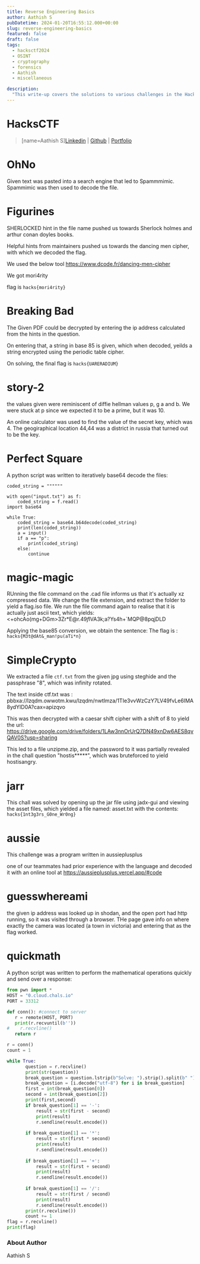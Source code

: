 ```yaml
---
title: Reverse Engineering Basics
author: Aathish S
pubDatetime: 2024-01-20T16:55:12.000+00:00
slug: reverse-engineering-basics
featured: false
draft: false
tags:
  - hacksctf2024
  - OSINT
  - cryptography
  - forensics
  - Aathish
  - miscellaneous

description:
  "This write-up covers the solutions to various challenges in the HacksCTF competition, including reverse engineering, cryptography, forensics, and more. Follow the steps, to unravel the mysteries and find the flags for each challenge."
---
```



# HacksCTF 
> [name=Aathish S][Linkedin](https://linkedin.com/in/aathishs/ "Linkedin") | [Github](https://github.com/Aathish04 "Github") | [Portfolio](https://aathish04.github.io/ "Portfolio")


# OhNo

Given text was pasted into a search engine that led to Spammmimic.
Spammimic was then used to decode the file.

# Figurines

SHERLOCKED hint in the file name pushed us towards Sherlock holmes and arthur conan doyles books.

Helpful hints from maintainers pushed us towards the dancing men cipher, with which we decoded the flag.

We used the below tool
https://www.dcode.fr/dancing-men-cipher

We got mori4rity

flag is ```hacks{mori4rity}```

# Breaking Bad

The Given PDF could be decrypted by entering the ip address calculated from the hints in the question.

On entering that, a string in base 85 is given, which when decoded, yeilds a string encrypted using the periodic table cipher.

On solving, the final flag is ```hacks{UARERADIUM}```

# story-2

the values given were reminiscent of diffie hellman values p, g a and b. We were stuck at p since we expected it to be a prime, but it was 10.

An online calculator was used to find the value of the secret key, which was  4. The geogiraphical location 44,44 was a district in russia that turned out to be the key.

# Perfect Square

A python script was written to iteratively base64 decode the files:

```
coded_string = """"""

with open("input.txt") as f:
    coded_string = f.read()
import base64

while True:
    coded_string = base64.b64decode(coded_string)
    print(len(coded_string))
    a = input()
    if a == "p":
        print(coded_string)
    else:
        continue
```

# magic-magic

RUnning the file command on the .cad file informs us that it's actually xz compressed data. We change the file extension, and extract the folder to yield a flag.iso file. We run the file command again to realise that it is actually just ascii text, which yields: <+ohcAo(mg+DGm>3Zr*E@r$.49f$lVA3k;a?Ys4h+\`MQP@8pqjDLD

Applying the base85 conversion, we obtain the sentence: 
The flag is : ```hacks{M3t@dAt&_man!pu(aTi*n}```


# SimpleCrypto

We extracted a file `ctf.txt` from the given jpg using steghide and the passphrase "8", which was infinity rotated.

The text inside ctf.txt was : pbbxa://lzqdm.owwotm.kwu/lzqdm/nwtlmza/1TIe3vvWzCzY7LV49fvLe6IMA8ydYID0A?cax=apizqvo

This was then decrypted with a caesar shift cipher with a shift of 8 to yield the url: https://drive.google.com/drive/folders/1LAw3nnOrUrQ7DN49xnDw6AES8qvQAV0S?usp=sharing

This led to a file unzipme.zip, and the password to it was partially revealed in the chall question "hostis*****", which was bruteforced to yield hostisangry.

# jarr

This chall was solved by opening up the jar file using jadx-gui and viewing the asset files, which yielded a file named: asset.txt with the contents: ```hacks{1nt3g3rs_G0ne_Wr0ng}```

# aussie

This challenge was a program written in aussieplusplus

one of our teammates had prior experience with the language and decoded it with an online tool at https://aussieplusplus.vercel.app/#code

# guesswhereami

the given ip address was looked up in shodan, and the open port had http running, so it was visited through a browser. THe page gave info on where exactly the camera was located (a town in victoria) and entering that as the flag worked.

# quickmath

A python script was written to perform the mathematical operations quickly and send over a response:

```py
from pwn import *
HOST = "0.cloud.chals.io"
PORT = 33312

def conn(): #connect to server
   r = remote(HOST, PORT) 
   print(r.recvuntil(b''))
#    r.recvline()
   return r

r = conn()
count = 1

while True:      
       question = r.recvline()
       print(str(question))
       break_question = question.lstrip(b"Solve: ").strip().split(b" ")
       break_question = [i.decode("utf-8") for i in break_question]
       first = int(break_question[0])
       second = int(break_question[2])
       print(first,second)
       if break_question[1] == '-':
           result = str(first - second)
           print(result)
           r.sendline(result.encode())
           
       if break_question[1] == '*':
           result = str(first * second)
           print(result)
           r.sendline(result.encode())
           
       if break_question[1] == '+':
           result = str(first + second)
           print(result)
           r.sendline(result.encode())
           
       if break_question[1] == '/':
           result = str(first / second)
           print(result)
           r.sendline(result.encode())
       print(r.recvline())
       count += 1      
flag = r.recvline()
print(flag)

```

### About Author
Aathish S